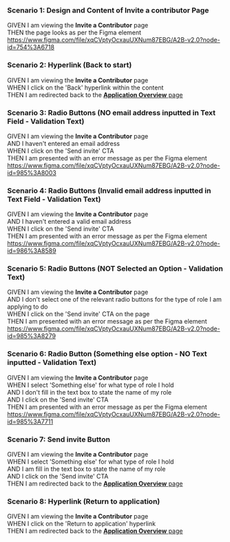 ### Scenario 1: Design and Content of Invite a contributor Page

GIVEN I am viewing the **Invite a Contributor** page  
THEN the page looks as per the Figma element  
https://www.figma.com/file/xqCVptyOcxauUXNum87EBG/A2B-v2.0?node-id=754%3A6718


### Scenario 2: Hyperlink (Back to start)

GIVEN I am viewing the **Invite a Contributor** page  
WHEN I click on the 'Back' hyperlink within the content  
THEN I am redirected back to the [**Application Overview** page](06%20Application%20Overview.md)  


### Scenario 3: Radio Buttons (NO email address inputted in Text Field - Validation Text)

GIVEN I am viewing the **Invite a Contributor** page  
AND I haven't entered an email address  
WHEN I click on the 'Send invite' CTA  
THEN I am presented with an error message as per the Figma element  
https://www.figma.com/file/xqCVptyOcxauUXNum87EBG/A2B-v2.0?node-id=985%3A8003


### Scenario 4: Radio Buttons (Invalid email address inputted in Text Field - Validation Text)

GIVEN I am viewing the **Invite a Contributor** page  
AND I haven't entered a valid email address  
WHEN I click on the 'Send invite' CTA  
THEN I am presented with an error message as per the Figma element
https://www.figma.com/file/xqCVptyOcxauUXNum87EBG/A2B-v2.0?node-id=986%3A8589


### Scenario 5: Radio Buttons (NOT Selected an Option - Validation Text)

GIVEN I am viewing the **Invite a Contributor** page  
AND I don't select one of the relevant radio buttons for the type of role I am applying to do  
WHEN I click on the 'Send invite' CTA on the page  
THEN I am presented with an error message as per the Figma element
https://www.figma.com/file/xqCVptyOcxauUXNum87EBG/A2B-v2.0?node-id=985%3A8279


### Scenario 6: Radio Button (Something else option - NO Text inputted  - Validation Text)

GIVEN I am viewing the **Invite a Contributor** page  
WHEN I select 'Something else' for what type of role I hold  
AND I don't fill in the text box to state the name of my role  
AND I click on the 'Send invite' CTA  
THEN I am presented with an error message as per the Figma element
https://www.figma.com/file/xqCVptyOcxauUXNum87EBG/A2B-v2.0?node-id=985%3A7711


### Scenario 7: Send invite Button

GIVEN I am viewing the **Invite a Contributor** page  
WHEN I select 'Something else' for what type of role I hold  
AND I am fill in the text box to state the name of my role  
AND I click on the 'Send invite' CTA  
THEN I am redirected back to the [**Application Overview** page](06%20Application%20Overview.md)


### Scenario 8: Hyperlink (Return to application)

GIVEN I am viewing the **Invite a Contributor** page   
WHEN I click on the 'Return to application' hyperlink  
THEN I am redirected back to the [**Application Overview** page](06%20Application%20Overview.md)
